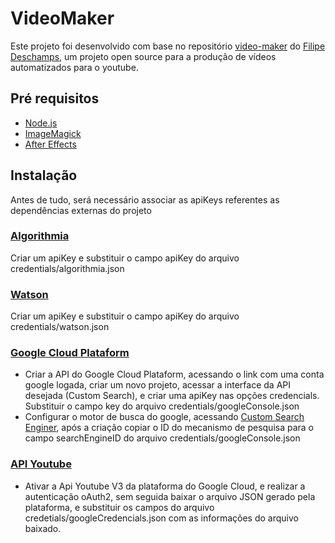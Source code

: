 # VideoMaker
Este projeto foi desenvolvido com base no repositório [video-maker](https://github.com/filipedeschamps/video-maker) do [Filipe Deschamps](https://github.com/filipedeschamps), um projeto open source para a produção de vídeos automatizados para o youtube.
## Pré requisitos
* [Node.js](https://nodejs.org/en/)
* [ImageMagick](https://imagemagick.org/script/download.php)
* [After Effects](https://www.adobe.com/br/products/aftereffects/free-trial-download.html)
## Instalação
Antes de tudo, será necessário associar as apiKeys referentes as dependências externas do projeto
### [Algorithmia](https://algorithmia.com/)
Criar um apiKey e substituir o campo apiKey do arquivo credentials/algorithmia.json
### [Watson](https://cloud.ibm.com/login)
Criar um apiKey e substituir o campo apiKey do arquivo credentials/watson.json
### [Google Cloud Plataform](https://cloud.google.com/)
* Criar a API do Google Cloud Plataform, acessando o link com uma conta google logada, criar um novo projeto, acessar a interface da API desejada (Custom Search), e criar uma apiKey nas opções credencials. Substituir o campo key do arquivo credentials/googleConsole.json
* Configurar o motor de busca do google, acessando [Custom Search Enginer](https://cse.google.com/cse/create/new), após a criação copiar o ID do mecanismo de pesquisa para o campo searchEngineID do arquivo credentials/googleConsole.json
### [API Youtube](https://cloud.google.com/)
* Ativar a Api Youtube V3 da plataforma do Google Cloud, e realizar a autenticação oAuth2, sem seguida baixar o arquivo JSON gerado pela plataforma, e substituir os campos do arquivo credetials/googleCredencials.json com as informações do arquivo baixado.


